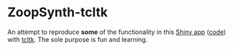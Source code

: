 # ZoopSynth-tcltk

An attempt to reproduce **some** of the functionality in this [Shiny app](https://deltascience.shinyapps.io/ZoopSynth/) ([code](https://github.com/InteragencyEcologicalProgram/ZoopSynth/)) with [tcltk](https://r-universe.dev/manuals/tcltk.html). The sole purpose is fun and learning. 